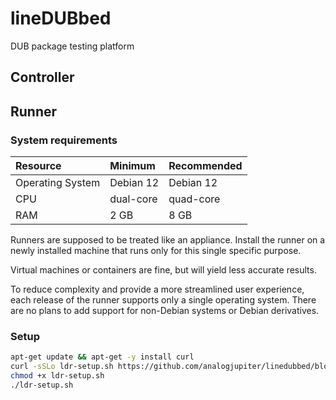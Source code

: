 # lineDUBbed

DUB package testing platform

## Controller

## Runner

### System requirements

| Resource | Minimum | Recommended |
| :-- | :-- | :-- |
| Operating System | Debian 12 | Debian 12 |
| CPU | dual-core | quad-core |
| RAM | 2 GB | 8 GB |

Runners are supposed to be treated like an appliance.
Install the runner on a newly installed machine
that runs only for this single specific purpose.

Virtual machines or containers are fine,
but will yield less accurate results.

To reduce complexity and provide a more streamlined user experience,
each release of the runner supports only a single operating system.
There are no plans to add support for non-Debian systems or Debian derivatives.

### Setup

```sh
apt-get update && apt-get -y install curl
curl -sSLo ldr-setup.sh https://github.com/analogjupiter/linedubbed/blob/main/runner/setup.sh?raw=true
chmod +x ldr-setup.sh
./ldr-setup.sh
```
